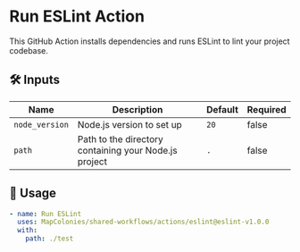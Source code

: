 # Run ESLint Action

This GitHub Action installs dependencies and runs ESLint to lint your project codebase.

## 🛠 Inputs

| Name           | Description                           | Default | Required |
|----------------|---------------------------------------|---------|----------|
| `node_version` | Node.js version to set up             | `20`    | false    |
| `path`         | Path to the directory containing your Node.js project| `.`     | false    |

## 🚀 Usage

<!-- x-release-please-start-version -->

```yaml
- name: Run ESLint
  uses: MapColonies/shared-workflows/actions/eslint@eslint-v1.0.0
  with:
    path: ./test
```
<!-- x-release-please-end-version -->
